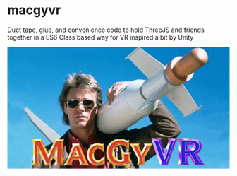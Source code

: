 # macgyvr
Duct tape, glue, and convenience code to hold ThreeJS and friends together in a ES6 Class based way for VR inspired a bit by Unity

![macgyvr](macgyvr.png)
